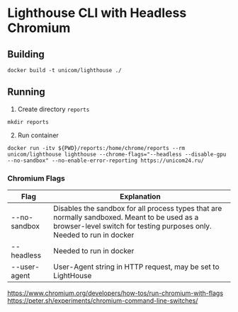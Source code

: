 # Lighthouse CLI with Headless Chromium

## Building
```
docker build -t unicom/lighthouse ./
```

## Running

1. Create directory `reports`
```
mkdir reports
```

2. Run container
```
docker run -itv ${PWD}/reports:/home/chrome/reports --rm unicom/lighthouse lighthouse --chrome-flags="--headless --disable-gpu --no-sandbox" --no-enable-error-reporting https://unicom24.ru/
```

### Chromium Flags

| Flag | Explanation | 
|---|---|
| --no-sandbox | Disables the sandbox for all process types that are normally sandboxed. Meant to be used as a browser-level switch for testing purposes only. Needed to run in docker |
| --headless | Needed to run in docker |
| --user-agent | User-Agent string in HTTP request, may be set to LightHouse |

https://www.chromium.org/developers/how-tos/run-chromium-with-flags
https://peter.sh/experiments/chromium-command-line-switches/
